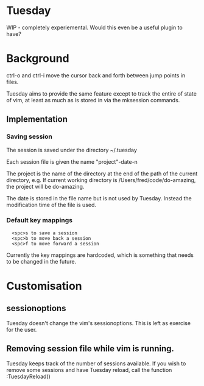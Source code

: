 # Tuesday

WIP - completely experiemental. Would this even be a useful plugin to have?

# Background

ctrl-o and ctrl-i move the cursor back and forth between jump points in files.

Tuesday aims to provide the same feature except to track the entire of state of vim, at least as much as is stored in via the mksession commands.

## Implementation

### Saving session

The session is saved under the directory ~/.tuesday

Each session file is given the name "project"-date-n

The project is the name of the directory at the end of the path of the current directory, e.g. If current working directory is /Users/fred/code/do-amazing, the project will be do-amazing.

The date is stored in the file name but is not used by Tuesday. Instead the modification time of the file is used.

### Default key mappings

```
  <spc>s to save a session
  <spc>b to move back a session
  <spc>f to move forward a session
```

Currently the key mappings are hardcoded, which is something that needs to be changed in the future.

# Customisation

## sessionoptions

Tuesday doesn't change the vim's sessionoptions. This is left as exercise for the user.

## Removing session file while vim is running.

Tuesday keeps track of the number of sessions available. If you wish to remove some sessions and have Tuesday reload, call the function :TuesdayReload()
